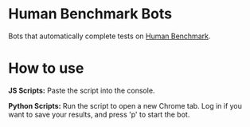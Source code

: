 # Human Benchmark Bots

Bots that automatically complete tests on [Human Benchmark](https://humanbenchmark.com/).

# How to use

**JS Scripts:** Paste the script into the console.

**Python Scripts:** Run the script to open a new Chrome tab. Log in if you want to save your results, and press 'p' to start the bot.
